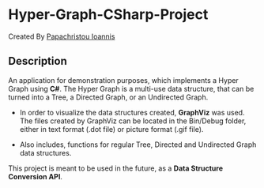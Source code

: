 # Hyper-Graph-CSharp-Project

Created By [Papachristou Ioannis](https://github.com/dit18146)

## Description

An application for demonstration purposes, which implements a Hyper Graph using **C#**. The Hyper Graph is a multi-use data structure, that can be turned into a Tree, a Directed Graph, or an Undirected Graph.  
  
* In order to visualize the data structures created, **GraphViz** was used. The files created by GraphViz can be located in the Bin/Debug folder, either in text format (.dot file) or picture format (.gif file).
  
* Also includes, functions for regular Tree, Directed and Undirected Graph data structures.  

  
This project is meant to be used in the future, as a **Data Structure Conversion API**.
